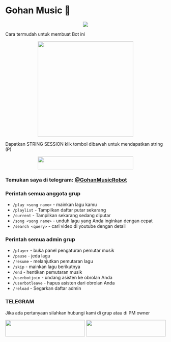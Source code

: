 # Gohan Music 🎵
<p align="center">
  <img src="https://telegra.ph/file/6b14ab68ab3dfd4200ca5.jpg">
</p>
Cara termudah untuk membuat Bot ini
<p align="center"><a href="https://heroku.com/deploy?template=https://github.com/Good-Boys-Exe/GohanMusic"><img src="https://img.shields.io/badge/DEPLOY KE-HEROKU-blue?style=plastic&logo=heroku&logoColor=yellow"width="300"heigh="100" /></a></p>

Dapatkan STRING SESSION klik tombol dibawah untuk mendapatkan string (P)

<p align="center"><a href="https://replit.com/@GoodBoysExe/string-session?lite=1&outputonly=1"><img src="https://img.shields.io/badge/DAPATKAN-STRING-blue?style=plastic&logo=replit&logoColor=yellow"width="300" height="40" /></a></p>

### Temukan saya di telegram: [@GohanMusicRobot](t.me/GohanMusicRobot)

### Perintah semua anggota grup
- `/play <song name>` - mainkan lagu kamu 
- `/playlist` - Tampilkan daftar putar sekarang
- `/current` - Tampilkan sekarang sedang diputar
- `/song <song name>` - unduh lagu yang Anda inginkan dengan cepat
- `/search <query>` - cari video di youtube dengan detail

### Perintah semua admin grup
- `/player` - buka panel pengaturan pemutar musik
- `/pause` - jeda lagu 
- `/resume` - melanjutkan pemutaran lagu
- `/skip` - mainkan lagu berikutnya
- `/end` - hentikan pemutaran musik
- `/userbotjoin` - undang asisten ke obrolan Anda
- `/userbotleave` - hapus asisten dari obrolan Anda
- `/reload` - Segarkan daftar admin


### TELEGRAM
Jika ada pertanyaan silahkan hubungi kami di grup atau di PM owner
<p>
    <a href="https://t.me/GB_03101999" target="blank"><img src="https://img.shields.io/badge/OWNER-ɢᴏᴏᴅ ʙᴏʏs-blue?style=plastic&logo=telegram"width="250" height="52"/></a>
    <a href="https://t.me/GroupMusicRandom" target="blank"><img src="https://img.shields.io/badge/GROUP-Group Music Random-blue?style=plastic&logo=telegram"width="250" height="52"/></a>
</p>
